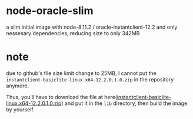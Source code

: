# node-oracle-slim

a slim initial image with node-8.11.2 / oracle-instantclient-12.2 and only nessesary dependencies, reducing size to only 342MB

# note

due to github's file size limit change to 25MB, I cannot put the `instantclient-basiclite-linux.x64-12.2.0.1.0.zip` in the repository anymore.

Thus, you'll have to download the file at here([instantclient-basiclite-linux.x64-12.2.0.1.0.zip](http://download.oracle.com/otn/linux/instantclient/122010/instantclient-basiclite-linux.x64-12.2.0.1.0.zip)) and put it in the `lib` directory, then build the image by yourself.
